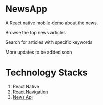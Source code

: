 # NewsApp

A React native mobile demo about the news.

Browse the top news articles 

Search for articles with specific keywords

More updates to be added soon

# Technology Stacks

1. React Native
2. [React Navigation](https://reactnavigation.org/)
3. [News Api](https://newsapi.org/)

